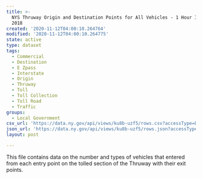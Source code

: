 ```yaml
---
title: >-
  NYS Thruway Origin and Destination Points for All Vehicles - 1 Hour Intervals
  2018
created: '2020-11-12T04:00:10.264764'
modified: '2020-11-12T04:00:10.264775'
state: active
type: dataset
tags:
  - Commercial
  - Destination
  - E Zpass
  - Interstate
  - Origin
  - Thruway
  - Toll
  - Toll Collection
  - Toll Road
  - Traffic
groups:
  - Local Government
csv_url: 'https://data.ny.gov/api/views/ku8b-uzf5/rows.csv?accessType=DOWNLOAD'
json_url: 'https://data.ny.gov/api/views/ku8b-uzf5/rows.json?accessType=DOWNLOAD'
layout: post

---
```

This file contains data on the number and types of vehicles that entered from each entry point on the tolled section of the Thruway with their exit points.
